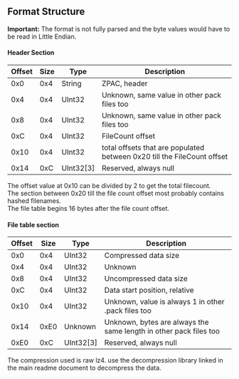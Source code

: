 ## Format Structure

**Important:** The format is not fully parsed and the byte values would have to be read in Little Endian.

#### Header Section
| Offset | Size | Type | Description |
| --- | --- | --- | --- |
| 0x0 | 0x4  | String | ZPAC, header |
| 0x4 | 0x4 | UInt32 | Unknown, same value in other pack files too |
| 0x8 | 0x4 | UInt32 | Unknown, same value in other pack files too |
| 0xC | 0x4 | UInt32 | FileCount offset |
| 0x10 | 0x4  | UInt32 | total offsets that are populated between 0x20 till the FileCount offset |
| 0x14 | 0xC | UInt32[3] | Reserved, always null |

The offset value at 0x10 can be divided by 2 to get the total filecount.
<br>The section between 0x20 till the file count offset most probably contains hashed filenames.
<br>The file table begins 16 bytes after the file count offset.


#### File table section
| Offset | Size | Type | Description |
| --- | --- | --- | --- |
| 0x0 | 0x4 | UInt32 | Compressed data size |
| 0x4 | 0x4 | UInt32 | Unknown |
| 0x8 | 0x4 | UInt32 | Uncompressed data size |
| 0xC | 0x4 | UInt32 | Data start position, relative |
| 0x10 | 0x4 | UInt32 | Unknown, value is always 1 in other .pack files too |
| 0x14 | 0xE0 | Unknown | Unknown, bytes are always the same length in other pack files too |
| 0xE0 | 0xC | UInt32[3] | Reserved, always null |

The compression used is raw lz4. use the decompression library linked in the main readme document to decompress the data.
